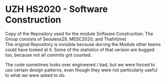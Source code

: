 # UZH HS2020 - Software Construction
Copy of the Repository used for the module Software Construction. The Group consists of Seouless29, MESC2020, and Thahit(me)<br>
The original Repository is invisible because durring the Module other teams could have looked at it. Some of the statistics of that version are bugged too, because not all commits got counted.

The code sometimes looks over engineered / bad, but we were forced to use certain design patterns, even though they were not particularly useful to what we were asked to do.
